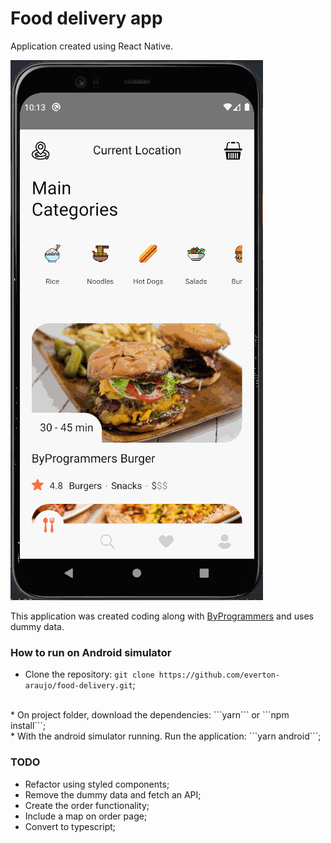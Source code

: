 # Food delivery app 

Application created using React Native.

![Doom's Fire](./src/assets/application.gif)

This application was created coding along with [ByProgrammers](https://www.byprogrammers.com/2020/12/lcrn-ep8-food-delivery-app/) and uses dummy data.

### How to run on Android simulator

* Clone the repository: ```git clone https://github.com/everton-araujo/food-delivery.git```;
</Br>
* On project folder, download the dependencies: ```yarn``` or ```npm install```;
</br>
* With the android simulator running. Run the application: ```yarn android```;

### TODO
* Refactor using styled components;
* Remove the dummy data and fetch an API;
* Create the order functionality;
* Include a map on order page;
* Convert to typescript;
